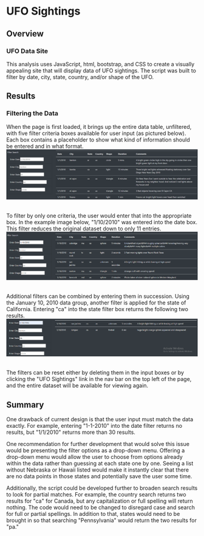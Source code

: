 # UFO Sightings

## Overview
### UFO Data Site

This analysis uses JavaScript, html, bootstrap, and CSS to create a visually appealing site that will display data of UFO sightings. The script was built to filter by date, city, state, country, and/or shape of the UFO.

## Results
### Filtering the Data

When the page is first loaded, it brings up the entire data table, unfiltered, with five filter criteria boxes available for user input (as pictured below). Each box contains a placeholder to show what kind of information should be entered and in what format.</br>
![Alt Text](https://github.com/lyanneagger/UFOs/blob/main/static/images/all.png)</br></br>

To filter by only one criteria, the user would enter that into the appropriate box. In the example image below, "1/10/2010" was entered into the date box. This filter reduces the original dataset down to only 11 entries.</br>
![Alt Text](https://github.com/lyanneagger/UFOs/blob/main/static/images/jan10.png)</br></br>

Additional filters can be combined by entering them in succession. Using the January 10, 2010 data group, another filter is applied for the state of California. Entering "ca" into the state filter box returns the following two results.</br>
![Alt Text](https://github.com/lyanneagger/UFOs/blob/main/static/images/jan10ca.png)</br></br>

The filters can be reset either by deleting them in the input boxes or by clicking the "UFO Sightings" link in the nav bar on the top left of the page, and the entire dataset will be available for viewing again.


## Summary

One drawback of current design is that the user input must match the data exactly. For example, entering "1-1-2010" into the date filter returns no results, but "1/1/2010" returns more than 30 results. 

One recommendation for further development that would solve this issue would be presenting the filter options as a drop-down menu. Offering a drop-down menu would allow the user to choose from options already within the data rather than guessing at each state one by one. Seeing a list without Nebraska or Hawaii listed would make it instantly clear that there are no data points in those states and potentially save the user some time.

Additionally, the script could be developed further to broaden search results to look for partial matches. For example, the country search returns two results for "ca" for Canada, but any capitalization or full spelling will return nothing. The code would need to be changed to disregard case and search for full or partial spellings. In addition to that, states would need to be brought in so that searching "Pennsylvania" would return the two results for "pa."